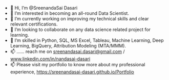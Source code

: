 - 👋 Hi, I’m @SreenandaSai Dasari               
- 👀 I’m interested in becoming an all-round Data Scientist.                           
- 🌱 I’m currently working on improving my technical skills and clear relevant certifications.                             
- 💞️ I’m looking to collaborate on any data science related project for learning.                        
- 💞️ I’m skilled in Python, SQL, MS Excel, Tableau, Machine Learning, Deep Learning, BigQuery, Attribution Modeling (MTA/MMM).            
- 📫 ...... reach me on sreenandasai.dasari@gmail.com / www.linkedin.com/in/nandasai-dasari     
- 📫 Please visit my portfolio to know more about my professional experience, https://sreenandasai-dasari.github.io/Portfolio    
     
  
  
<!---   
SreenandaSai-Dasari/SreenandaSai-Dasari is a ✨ special ✨ repository because its `README.md` (this file) appears on your GitHub profile.
You can click the Preview link to take a look at your changes.
--->
